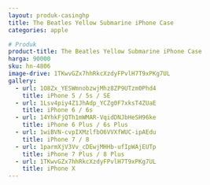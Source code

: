 ```yaml
---
layout: produk-casinghp
title: The Beatles Yellow Submarine iPhone Case
categories: apple

# Produk
product-title: The Beatles Yellow Submarine iPhone Case
harga: 90000
sku: hn-4806
image-drive: 1TKwvGZx7hhRkcXzdyFPvlH7T9xPKg7UL
gallery:
  - url: 1O8Zx_YESWmnobzwjMhz8ZP9UTzm0Phd4
    title: iPhone 5 / 5s / SE
  - url: 1Lsv4piy4Z1JhAdp_YCZg0F7xksT4ZUaE
    title: iPhone 6 / 6s
  - url: 14YhkFjQTh1mWMAR-VqidDNJbHeSH96ke
    title: iPhone 6 Plus / 6s Plus
  - url: 1wiBVN-cvpIXMzlfbO6VVXfWUC-ipAEdu
    title: iPhone 7 / 8
  - url: 1parmXjV3Vv_cDEwjMHHb-ufIpWAjEUTp
    title: iPhone 7 Plus / 8 Plus
  - url: 1TKwvGZx7hhRkcXzdyFPvlH7T9xPKg7UL
    title: iPhone X
---
```

